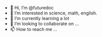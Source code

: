 - 👋 Hi, I’m @futuredoc
- 👀 I’m interested in science, math, english.
- 🌱 I’m currently learning a lot
- 💞️ I’m looking to collaborate on ...
- 📫 How to reach me ...

<!---
futuredoc/futuredoc is a ✨ special ✨ repository because its `README.md` (this file) appears on your GitHub profile.
You can click the Preview link to take a look at your changes.
--->
